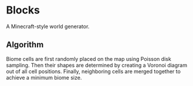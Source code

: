 # Blocks

A Minecraft-style world generator.

## Algorithm

Biome cells are first randomly placed on the map using Poisson disk sampling.
Then their shapes are determined by creating a Voronoi diagram out of all cell positions.
Finally, neighboring cells are merged together to achieve a minimum biome size.